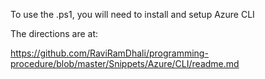 To use the .ps1, you will need to install and setup Azure CLI

The directions are at:

https://github.com/RaviRamDhali/programming-procedure/blob/master/Snippets/Azure/CLI/readme.md
